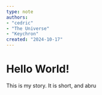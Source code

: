```yaml
---
type: note
authors:
- "cedric"
- "The Universe"
- "Keychron"
created: "2024-10-17"
---
```

# Hello World!

This is my story. It is short, and abru